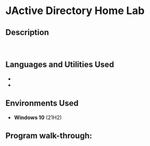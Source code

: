 <h1>JActive Directory Home Lab</h1>

 ###

<h2>Description</h2>

<br />


<h2>Languages and Utilities Used</h2>

- <b></b> 
- <b></b>

<h2>Environments Used </h2>

- <b>Windows 10</b> (21H2)

<h2>Program walk-through:</h2>

<p align="center">


</p>

<!--
 ```diff
- text in red
+ text in green
! text in orange
# text in gray
@@ text in purple (and bold)@@
```
--!>
